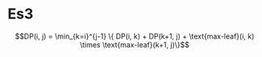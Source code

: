 
# Es3

$$DP(i, j) = \min_{k=i}^{j-1} \{ DP(i, k) + DP(k+1, j) + \text{max-leaf}(i, k) \times \text{max-leaf}(k+1, j)\}$$
